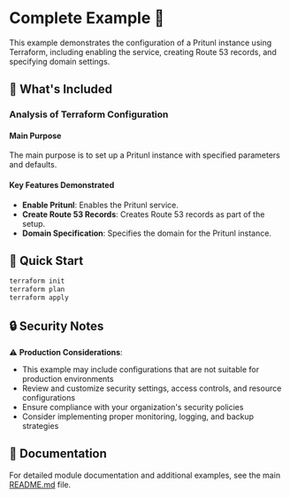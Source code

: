 # Complete Example 🚀

This example demonstrates the configuration of a Pritunl instance using Terraform, including enabling the service, creating Route 53 records, and specifying domain settings.

## 🔧 What's Included

### Analysis of Terraform Configuration

#### Main Purpose
The main purpose is to set up a Pritunl instance with specified parameters and defaults.

#### Key Features Demonstrated
- **Enable Pritunl**: Enables the Pritunl service.
- **Create Route 53 Records**: Creates Route 53 records as part of the setup.
- **Domain Specification**: Specifies the domain for the Pritunl instance.

## 🚀 Quick Start

```bash
terraform init
terraform plan
terraform apply
```

## 🔒 Security Notes

⚠️ **Production Considerations**: 
- This example may include configurations that are not suitable for production environments
- Review and customize security settings, access controls, and resource configurations
- Ensure compliance with your organization's security policies
- Consider implementing proper monitoring, logging, and backup strategies

## 📖 Documentation

For detailed module documentation and additional examples, see the main [README.md](../../README.md) file. 